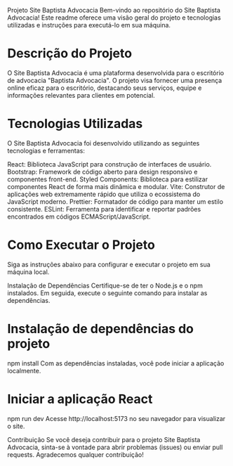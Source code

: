 Projeto Site Baptista Advocacia
Bem-vindo ao repositório do Site Baptista Advocacia! Este readme oferece uma visão geral do projeto e tecnologias utilizadas e instruções para executá-lo em sua máquina.

# Descrição do Projeto
O Site Baptista Advocacia é uma plataforma desenvolvida para o escritório de advocacia "Baptista Advocacia". O projeto visa fornecer uma presença online eficaz para o escritório, destacando seus serviços, equipe e informações relevantes para clientes em potencial.

# Tecnologias Utilizadas
O Site Baptista Advocacia foi desenvolvido utilizando as seguintes tecnologias e ferramentas:

React: Biblioteca JavaScript para construção de interfaces de usuário.
Bootstrap: Framework de código aberto para design responsivo e componentes front-end.
Styled Components: Biblioteca para estilizar componentes React de forma mais dinâmica e modular.
Vite: Construtor de aplicações web extremamente rápido que utiliza o ecossistema do JavaScript moderno.
Prettier: Formatador de código para manter um estilo consistente.
ESLint: Ferramenta para identificar e reportar padrões encontrados em códigos ECMAScript/JavaScript.

# Como Executar o Projeto
Siga as instruções abaixo para configurar e executar o projeto em sua máquina local.

Instalação de Dependências
Certifique-se de ter o Node.js e o npm instalados. Em seguida, execute o seguinte comando para instalar as dependências.

# Instalação de dependências do projeto
npm install
Com as dependências instaladas, você pode iniciar a aplicação localmente.

# Iniciar a aplicação React
npm run dev
Acesse http://localhost:5173 no seu navegador para visualizar o site.


Contribuição
Se você deseja contribuir para o projeto Site Baptista Advocacia, sinta-se à vontade para abrir problemas (issues) ou enviar pull requests. Agradecemos qualquer contribuição!

